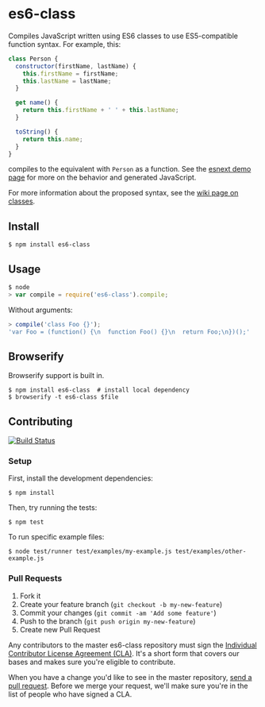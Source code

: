 # es6-class

Compiles JavaScript written using ES6 classes to use ES5-compatible function
syntax. For example, this:

```js
class Person {
  constructor(firstName, lastName) {
    this.firstName = firstName;
    this.lastName = lastName;
  }

  get name() {
    return this.firstName + ' ' + this.lastName;
  }

  toString() {
    return this.name;
  }
}
```

compiles to the equivalent with `Person` as a function. See the [esnext demo
page](https://square.github.io/esnext) for more on the behavior and generated
JavaScript.

For more information about the proposed syntax, see the [wiki page on
classes](http://wiki.ecmascript.org/doku.php?id=strawman:maximally_minimal_classes).

## Install

```
$ npm install es6-class
```

## Usage

```js
$ node
> var compile = require('es6-class').compile;
```

Without arguments:

```js
> compile('class Foo {}');
'var Foo = (function() {\n  function Foo() {}\n  return Foo;\n})();'
```

## Browserify

Browserify support is built in.

```
$ npm install es6-class  # install local dependency
$ browserify -t es6-class $file
```

## Contributing

[![Build Status](https://travis-ci.org/square/es6-class.png?branch=master)](https://travis-ci.org/square/es6-class)

### Setup

First, install the development dependencies:

```
$ npm install
```

Then, try running the tests:

```
$ npm test
```

To run specific example files:

```
$ node test/runner test/examples/my-example.js test/examples/other-example.js
```

### Pull Requests

1. Fork it
2. Create your feature branch (`git checkout -b my-new-feature`)
3. Commit your changes (`git commit -am 'Add some feature'`)
4. Push to the branch (`git push origin my-new-feature`)
5. Create new Pull Request

Any contributors to the master es6-class repository must sign the [Individual
Contributor License Agreement (CLA)][cla].  It's a short form that covers our
bases and makes sure you're eligible to contribute.

[cla]: https://spreadsheets.google.com/spreadsheet/viewform?formkey=dDViT2xzUHAwRkI3X3k5Z0lQM091OGc6MQ&ndplr=1

When you have a change you'd like to see in the master repository, [send a pull
request](https://github.com/square/es6-class/pulls). Before we merge your
request, we'll make sure you're in the list of people who have signed a CLA.
